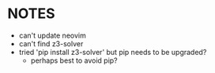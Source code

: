 # NOTES

- can't update neovim
- can't find z3-solver
- tried 'pip install z3-solver' but pip needs to be upgraded?
    - perhaps best to avoid pip?
